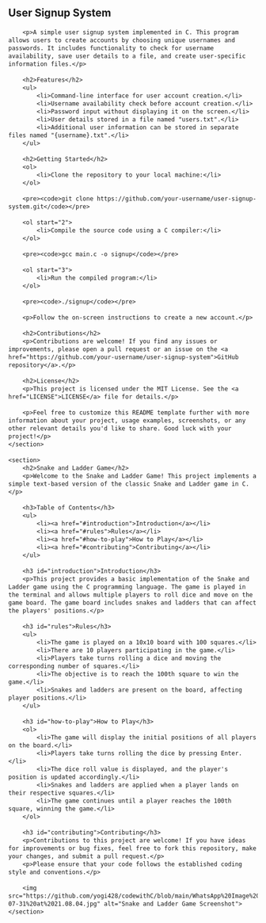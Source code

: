 <!DOCTYPE html>
<html>

<body>
    <section>
        <h1>User Signup System</h1>

        <p>A simple user signup system implemented in C. This program allows users to create accounts by choosing unique usernames and passwords. It includes functionality to check for username availability, save user details to a file, and create user-specific information files.</p>

        <h2>Features</h2>
        <ul>
            <li>Command-line interface for user account creation.</li>
            <li>Username availability check before account creation.</li>
            <li>Password input without displaying it on the screen.</li>
            <li>User details stored in a file named "users.txt".</li>
            <li>Additional user information can be stored in separate files named "{username}.txt".</li>
        </ul>

        <h2>Getting Started</h2>
        <ol>
            <li>Clone the repository to your local machine:</li>
        </ol>

        <pre><code>git clone https://github.com/your-username/user-signup-system.git</code></pre>

        <ol start="2">
            <li>Compile the source code using a C compiler:</li>
        </ol>

        <pre><code>gcc main.c -o signup</code></pre>

        <ol start="3">
            <li>Run the compiled program:</li>
        </ol>

        <pre><code>./signup</code></pre>

        <p>Follow the on-screen instructions to create a new account.</p>

        <h2>Contributions</h2>
        <p>Contributions are welcome! If you find any issues or improvements, please open a pull request or an issue on the <a href="https://github.com/your-username/user-signup-system">GitHub repository</a>.</p>

        <h2>License</h2>
        <p>This project is licensed under the MIT License. See the <a href="LICENSE">LICENSE</a> file for details.</p>

        <p>Feel free to customize this README template further with more information about your project, usage examples, screenshots, or any other relevant details you'd like to share. Good luck with your project!</p>
    </section>

    <section>
        <h2>Snake and Ladder Game</h2>
        <p>Welcome to the Snake and Ladder Game! This project implements a simple text-based version of the classic Snake and Ladder game in C.</p>

        <h3>Table of Contents</h3>
        <ul>
            <li><a href="#introduction">Introduction</a></li>
            <li><a href="#rules">Rules</a></li>
            <li><a href="#how-to-play">How to Play</a></li>
            <li><a href="#contributing">Contributing</a></li>
        </ul>

        <h3 id="introduction">Introduction</h3>
        <p>This project provides a basic implementation of the Snake and Ladder game using the C programming language. The game is played in the terminal and allows multiple players to roll dice and move on the game board. The game board includes snakes and ladders that can affect the players' positions.</p>

        <h3 id="rules">Rules</h3>
        <ul>
            <li>The game is played on a 10x10 board with 100 squares.</li>
            <li>There are 10 players participating in the game.</li>
            <li>Players take turns rolling a dice and moving the corresponding number of squares.</li>
            <li>The objective is to reach the 100th square to win the game.</li>
            <li>Snakes and ladders are present on the board, affecting player positions.</li>
        </ul>

        <h3 id="how-to-play">How to Play</h3>
        <ol>
            <li>The game will display the initial positions of all players on the board.</li>
            <li>Players take turns rolling the dice by pressing Enter.</li>
            <li>The dice roll value is displayed, and the player's position is updated accordingly.</li>
            <li>Snakes and ladders are applied when a player lands on their respective squares.</li>
            <li>The game continues until a player reaches the 100th square, winning the game.</li>
        </ol>

        <h3 id="contributing">Contributing</h3>
        <p>Contributions to this project are welcome! If you have ideas for improvements or bug fixes, feel free to fork this repository, make your changes, and submit a pull request.</p>
        <p>Please ensure that your code follows the established coding style and conventions.</p>

        <img src="https://github.com/yogi428/codewithC/blob/main/WhatsApp%20Image%202023-07-31%20at%2021.08.04.jpg" alt="Snake and Ladder Game Screenshot">
    </section>
</body>
</html>
